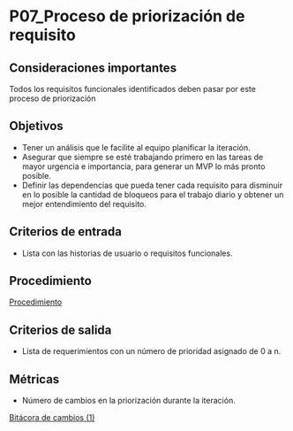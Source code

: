 # P07_Proceso de priorización de requisito

## Consideraciones importantes[](https://ace-software-development.github.io/Manual-de-Operaciones/docs/Procesos/P07_PriorizacionRequisitos#consideraciones-importantes)

Todos los requisitos funcionales identificados deben pasar por este proceso de priorización

## Objetivos[](https://ace-software-development.github.io/Manual-de-Operaciones/docs/Procesos/P07_PriorizacionRequisitos#objetivos)

- Tener un análisis que le facilite al equipo planificar la iteración.
- Asegurar que siempre se esté trabajando primero en las tareas de mayor urgencia e importancia, para generar un MVP lo más pronto posible.
- Definir las dependencias que pueda tener cada requisito para disminuir en lo posible la cantidad de bloqueos para el trabajo diario y obtener un mejor entendimiento del requisito.

## Criterios de entrada[](https://ace-software-development.github.io/Manual-de-Operaciones/docs/Procesos/P07_PriorizacionRequisitos#criterios-de-entrada)

- Lista con las historias de usuario o requisitos funcionales.

## Procedimiento[](https://ace-software-development.github.io/Manual-de-Operaciones/docs/Procesos/P07_PriorizacionRequisitos#procedimiento)

[Procedimiento](P07_Proceso%20de%20priorizacio%CC%81n%20de%20requisito%208279a54bc4344b85bb72894e4f178406/Procedimiento%20c294481765c0465e8fc6a5ee4cbc7cc4.csv)

## Criterios de salida[](https://ace-software-development.github.io/Manual-de-Operaciones/docs/Procesos/P07_PriorizacionRequisitos#criterios-de-salida)

- Lista de requerimientos con un número de prioridad asignado de 0 a n.

## Métricas[](https://ace-software-development.github.io/Manual-de-Operaciones/docs/Procesos/P07_PriorizacionRequisitos#m%C3%A9tricas)

- Número de cambios en la priorización durante la iteración.

[Bitácora de cambios (1)](P07_Proceso%20de%20priorizacio%CC%81n%20de%20requisito%208279a54bc4344b85bb72894e4f178406/Bita%CC%81cora%20de%20cambios%20(1)%209d2c25bcdee84b4aab318e809a073a61.csv)